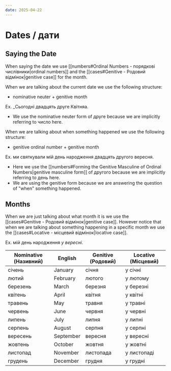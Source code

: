 ```yaml
---
date: 2025-04-22
---
```

# Dates / дати

## Saying the Date

When saying the date we use [[numbers#Ordinal Numbers - порядкові числівники|ordinal numbers]] and the [[cases#Genitive - Родовий відмінок|genitive case]] for the month.

When we are talking about the current date we use the following structure:

-  nominative neuter + genitive month

Ex. _Сьогодні двадцять друге Квітняа. 

- We use the nominative neuter form of друге because we are implicitly referring to число here.

When we are talking about when something happened we use the following structure:

-  genitive ordinal number + genitive month

Ex. ми святкували мій день народження двадцять другого вересня.

- Here we use the [[numbers#Forming the Genitive Masculine of Ordinal Numbers|genitive masculine form]] of другого because we are implicitly referring to день here.
- We are using the genitive form because we are answering the question of "when" something happened.

## Months

When we are just talking about what month it is we use the [[cases#Genitive - Родовий відмінок|genitive case]]. However notice that when we are talking about something happening in a specific month we use the [[cases#Locative - місцевий відмінок|locative case]].

Ex. мій день народження *у вересні*.

| Nominative (Називний) | English   | Genitive (Родовий) | Locative (Місцевий) |
| --------------------- | --------- | ------------------ | ------------------- |
| січень                | January   | січня              | у січні             |
| лютий                 | February  | лютого             | у лютому            |
| березень              | March     | березня            | у березні           |
| квітень               | April     | квітня             | у квітні            |
| травень               | May       | травня             | у травні            |
| червень               | June      | червня             | у червні            |
| липень                | July      | липня              | у липні             |
| серпень               | August    | серпня             | у серпні            |
| вересень              | September | вересня            | у вересні           |
| жовтень               | October   | жовтня             | у жовтні            |
| листопад              | November  | листопада          | у листопаді         |
| грудень               | December  | грудня             | у грудні            |
